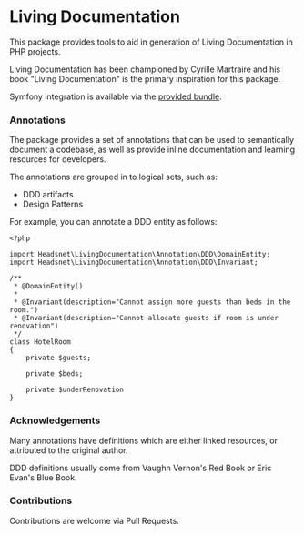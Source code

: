 Living Documentation
==

This package provides tools to aid in generation of Living Documentation in PHP projects.

Living Documentation has been championed by Cyrille Martraire and his book "Living Documentation" is the primary 
inspiration for this package.

Symfony integration is available via the [provided bundle](https://github.com/headsnet/living-documentation-bundle).

### Annotations

The package provides a set of annotations that can be used to semantically document a codebase, as well as provide 
inline documentation and learning resources for developers.

The annotations are grouped in to logical sets, such as:

* DDD artifacts
* Design Patterns

For example, you can annotate a DDD entity as follows:

```
<?php

import Headsnet\LivingDocumentation\Annotation\DDD\DomainEntity;
import Headsnet\LivingDocumentation\Annotation\DDD\Invariant;

/**
 * @DomainEntity()
 *
 * @Invariant(description="Cannot assign more guests than beds in the room.")
 * @Invariant(description="Cannot allocate guests if room is under renovation")
 */
class HotelRoom
{
    private $guests;

    private $beds;

    private $underRenovation
}
```
### Acknowledgements

Many annotations have definitions which are either linked resources, or attributed to the original author.

DDD definitions usually come from Vaughn Vernon's Red Book or Eric Evan's Blue Book.

### Contributions

Contributions are welcome via Pull Requests.
